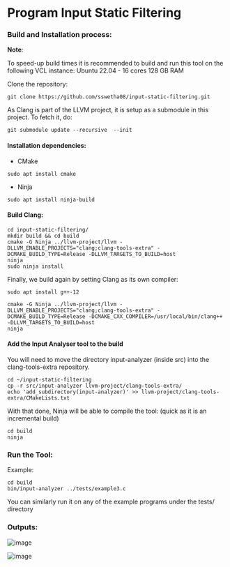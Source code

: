 # Program Input Static Filtering

### Build and Installation process:

**Note**: 

To speed-up build times it is recommended to build and run this tool on the following VCL instance:
Ubuntu 22.04 - 16 cores 128 GB RAM

Clone the repository: 

` git clone https://github.com/sswetha08/input-static-filtering.git `

As Clang is part of the LLVM project, it is setup as a submodule in this project. To fetch it, do:

` git submodule update --recursive  --init `

#### Installation dependencies:
* CMake

`sudo apt install cmake`
* Ninja

`sudo apt install ninja-build`

#### Build Clang:

```
cd input-static-filtering/
mkdir build && cd build
cmake -G Ninja ../llvm-project/llvm -DLLVM_ENABLE_PROJECTS="clang;clang-tools-extra" -DCMAKE_BUILD_TYPE=Release -DLLVM_TARGETS_TO_BUILD=host
ninja
sudo ninja install
```

Finally, we build again by setting Clang as its own compiler:
```
sudo apt install g++-12

cmake -G Ninja ../llvm-project/llvm -DLLVM_ENABLE_PROJECTS="clang;clang-tools-extra" -DCMAKE_BUILD_TYPE=Release -DCMAKE_CXX_COMPILER=/usr/local/bin/clang++ -DLLVM_TARGETS_TO_BUILD=host
ninja
```

#### Add the Input Analyser tool to the build

You will need to move the directory input-analyzer (inside src) into the clang-tools-extra repository.

```
cd ~/input-static-filtering
cp -r src/input-analyzer llvm-project/clang-tools-extra/
echo 'add_subdirectory(input-analyzer)' >> llvm-project/clang-tools-extra/CMakeLists.txt
```

With that done, Ninja will be able to compile the tool: (quick as it is an incremental build)

```
cd build
ninja  
```
### Run the Tool:

Example: 
```
cd build
bin/input-analyzer ../tests/example3.c 
```
You can similarly run it on any of the example programs under the tests/ directory

### Outputs:

![image](https://user-images.githubusercontent.com/23032578/235474614-97ecbe69-7174-4bad-a197-7e24c7fbe5c9.png)

![image](https://user-images.githubusercontent.com/23032578/235474658-bed97524-9b2a-4905-aacc-f15487860613.png)




